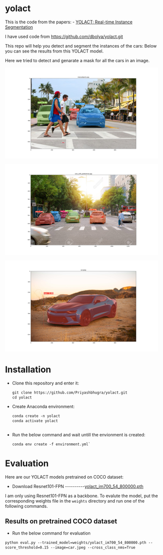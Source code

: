 # yolact

 This is the code from the papers: - [YOLACT: Real-time Instance Segmentation](https://arxiv.org/abs/1904.02689)
 
 I have used code from https://github.com/dbolya/yolact.git



This repo will help you detect and segment the instances of the cars: 
Below you can see the results from this YOLACT model.

Here we tried to detect and genarate a mask for all the cars in an image.

![Example 0](many_objects_results.png)

![Example 1](cars_with_pedestrian_results.png)

![Example 2](car_result.png)

# Installation
 - Clone this repository and enter it:
   ```Shell
   git clone https://github.com/Priyashbhugra/yolact.git
   cd yolact
   ```
 - Create Anaconda environment:
   ```Shell
   conda create -n yolact
   conda activate yolact
  
      ```

 - Run the below command and wait untill the envionment is created:
   ```Shell
   conda env create -f environment.yml`
   ```


# Evaluation
Here are our YOLACT models pretrained on COCO dataset:

- Download Resnet101-FPN ----------[yolact_im700_54_800000.pth](https://drive.google.com/file/d/1lE4Lz5p25teiXV-6HdTiOJSnS7u7GBzg/view?usp=sharing)

I am only using Resnet101-FPN as a backbone.
To evalute the model, put the corresponding weights file in the `weights` directory and run one of the following commands.

## Results on pretrained COCO dataset
- Run the below command for evaluation
```Shell
python eval.py --trained_model=weights/yolact_im700_54_800000.pth --score_threshold=0.15 --image=car.jpeg --cross_class_nms=True
```
